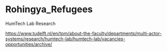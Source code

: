 # Rohingya_Refugees
HumTech Lab Research


https://www.tudelft.nl/en/tpm/about-the-faculty/departments/multi-actor-systems/research/humtech-lab/humtech-lab/vacancies-opportunities/archive/
